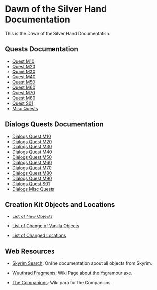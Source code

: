 # Dawn of the Silver Hand Documentation

This is the Dawn of the Silver Hand Documentation. 

## Quests Documentation 

- [Quest M10](./Quests/M10.md)
- [Quest M20](./Quests/M20.md)
- [Quest M30](./Quests/M30.md)
- [Quest M40](./Quests/M40.md)
- [Quest M50](./Quests/M50.md)
- [Quest M60](./Quests/M60.md)
- [Quest M70](./Quests/M70.md)
- [Quest M80](./Quests/M80.md)
- [Quest S01](./Quests/S01.md)
- [Misc Quests](./Quests/misc.md)


## Dialogs Quests Documentation 

- [Dialogs Quest M10](./Dialogues/M10.md)
- [Dialogs Quest M20](./Dialogues/M20.md)
- [Dialogs Quest M30](./Dialogues/M30.md)
- [Dialogs Quest M40](./Dialogues/M40.md)
- [Dialogs Quest M50](./Dialogues/M50.md)
- [Dialogs Quest M60](./Dialogues/M60.md)
- [Dialogs Quest M70](./Dialogues/M70.md)
- [Dialogs Quest M80](./Dialogues/M80.md)
- [Dialogs Quest M90](./Dialogues/M90.md)
- [Dialogs Quest S01](./Dialogues/S01.md )
- [Dialogs Misc Quests](./Dialogues/Misc.md )


## Creation Kit Objects and Locations

- [List of New Objects](./Objects/ObjectList.csv)

- [List of Change of Vanilla Objects](./Objects/VanillaChanges.md)

- [List of Changed Locations](./Locations/VanillaChanges.csv)


## Web Resources 

- [Skyrim Search](https://www.skyrimsearch.com/): Online documentation about all objects from Skyrim.

- [Wuuthrad Fragments](https://elderscrolls.fandom.com/wiki/Wuuthrad_(Skyrim)): Wiki Page about the Ysgramour axe.

- [The Companions](https://elderscrolls.fandom.com/wiki/The_Companions): Wiki para for the Companions.














